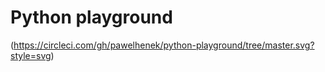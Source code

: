 Python playground
===

(https://circleci.com/gh/pawelhenek/python-playground/tree/master.svg?style=svg)

